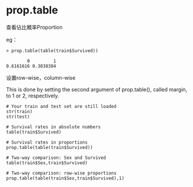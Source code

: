 # prop.table

查看佔比概率Proportion

eg：

```text
> prop.table(table(train$Survived))

        0         1 
0.6161616 0.3838384
```

设置row-wise，column-wise

This is done by setting the second argument of prop.table\(\), called margin, to 1 or 2, respectively.

```text
# Your train and test set are still loaded
str(train)
str(test)

# Survival rates in absolute numbers
table(train$Survived)

# Survival rates in proportions
prop.table(table(train$Survived))

# Two-way comparison: Sex and Survived
table(train$Sex,train$Survived)

# Two-way comparison: row-wise proportions
prop.table(table(train$Sex,train$Survived),1)
```

